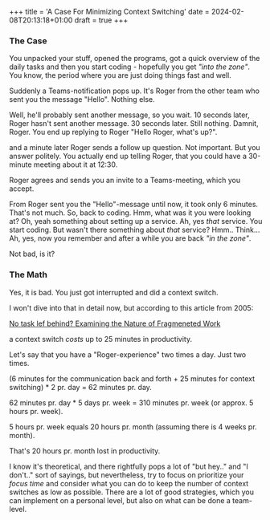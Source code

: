 +++
title = 'A Case For Minimizing Context Switching'
date = 2024-02-08T20:13:18+01:00
draft = true
+++

### The Case

You unpacked your stuff, opened the programs, got a quick overview of the daily tasks and then you start coding - hopefully you get _"into the zone"_. You know, the period where you are just doing things fast and well. 

Suddenly a Teams-notification pops up. It's Roger from the other team who sent you the message "Hello". Nothing else.

Well, he'll probably sent another message, so you wait. 10 seconds later, Roger hasn't sent another message.
30 seconds later. Still nothing. Damnit, Roger. You end up replying to Roger "Hello Roger, what's up?".

and a minute later Roger sends a follow up question. Not important. But you answer politely. You actually end up telling Roger, that you could have a 30-minute meeting about it at 12:30.

Roger agrees and sends you an invite to a Teams-meeting, which you accept.

From Roger sent you the "Hello"-message until now, it took only 6 minutes. That's not much.
So, back to coding. Hmm, what was it you were looking at? Oh, yeah something about setting up a service. Ah, yes _that_ service. You start coding. But wasn't there something about _that_ service? Hmm.. Think... Ah, yes, now you remember and after a while you are back _"in the zone"_.

Not bad, is it?

### The Math

Yes, it is bad. You just got interrupted and did a context switch.

I won't dive into that in detail now, but according to this article from 2005: 

[No task lef behind? Examining the Nature of Fragmeneted Work](https://ics.uci.edu/~gmark/CHI2005.pdf/ "No task lef behind? Examining the Nature of Fragmeneted Work")

a context switch _costs_ up to 25 minutes in productivity.

Let's say that you have a "Roger-experience" two times a day. Just two times.

(6 minutes for the communication back and forth + 25 minutes for context switching) * 2 pr. day = 62 minutes pr. day.

62 minutes pr. day * 5 days pr. week = 310 minutes pr. week (or approx. 5 hours pr. week).

5 hours pr. week equals 20 hours pr. month (assuming there is 4 weeks pr. month).

That's 20 hours pr. month lost in productivity.

I know it's theoretical, and there rightfully pops a lot of "but hey.." and "I don't.." sort of sayings, but nevertheless, try to focus on prioritize your _focus time_ and consider what you can do to keep the number of context switches as low as possible. There are a lot of good strategies, which you can implement on a personal level, but also on what can be done a team-level.